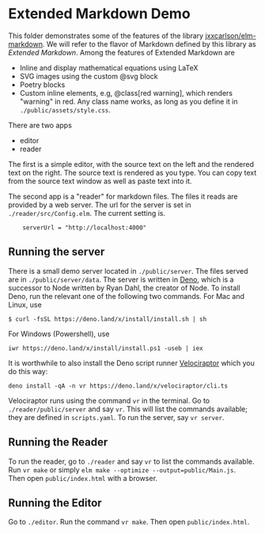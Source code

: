 # Extended Markdown Demo

This folder demonstrates some of the features of 
the library [jxxcarlson/elm-markdown](https://package.elm-lang.org/packages/jxxcarlson/elm-markdown/latest/).  We will
refer to the flavor of Markdown defined by this
library as *Extended Markdown*.  Among the features of Extended Markdown 
are 

- Inline and display mathematical equations using LaTeX
- SVG images using the custom @svg block
- Poetry blocks
- Custom inline elements, e.g, @class[red warning], which renders "warning" in 
red.  Any class name works, as long as you define it in `./public/assets/style.css`.

There are two apps

- editor
- reader

The first is a simple editor, with the source text
on the left and the rendered text on the right.
The source text is rendered as you type.  You can
copy text from the source text window as well as 
paste text into it.

The second app is a "reader" for markdown files.
The files it reads are provided by a web server.
The url for the server is set in `./reader/src/Config.elm`.
The current setting is.

````
    serverUrl = "http://localhost:4000"
````


## Running the server

There is a small demo server located in `./public/server`.   The files served are in `./public/server/data`.
The server is written in [Deno](https://deno.land/), which is 
a successor to Node written by Ryan Dahl, the creator of Node.
To install Deno, run the relevant one of the following two
commands.  For Mac and Linux, use

```
$ curl -fsSL https://deno.land/x/install/install.sh | sh
```

For Windows (Powershell), use

```
iwr https://deno.land/x/install/install.ps1 -useb | iex
```

It is worthwhile to also install the Deno script 
runner [Velociraptor](https://dev.to/umbo/velociraptor-an-npm-style-script-runner-for-deno-26a)
which you do this way:

```
deno install -qA -n vr https://deno.land/x/velociraptor/cli.ts
```

Velociraptor runs using the command `vr` in the terminal.                                                                                                                                                                                        Go to `./reader/public/server`
and say `vr`.  This will list the commands available; they are defined
in `scripts.yaml`.  To run the server, say `vr server`.


## Running the Reader

To run the reader, go to `./reader` and say `vr` to list the commands available.
Run `vr make` or simply `elm make --optimize --output=public/Main.js`.  
Then open `public/index.html` with a browser.

## Running the Editor

Go to `./editor`.  Run the command `vr make`.  Then open `public/index.html`.

